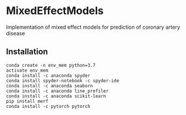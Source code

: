 # MixedEffectModels
Implementation of mixed effect models for prediction of coronary artery disease



## Installation
```
conda create -n env_mem python=3.7
activate env_mem 
conda install -c anaconda spyder
conda install spyder-notebook -c spyder-ide
conda install -c anaconda seaborn 
conda install -c anaconda line_profiler
conda install -c anaconda scikit-learn
pip install merf
conda install -c pytorch pytorch

```
